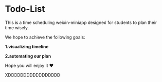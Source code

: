 # Todo-List
This is a time scheduling weixin-miniapp designed for students to plan their time wisely.

We hope to achieve the following goals:

**1.visualizing timeline**

**2.automating our plan** 


Hope you will enjoy it ❤️


XDDDDDDDDDDDDDDDDD
